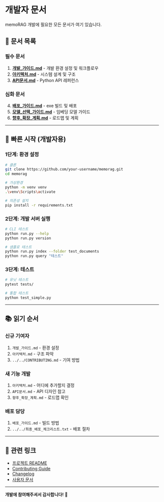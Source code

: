 # 개발자 문서

memoRAG 개발에 필요한 모든 문서가 여기 있습니다.

## 📖 문서 목록

### 필수 문서

1. **[개발_가이드.md](개발_가이드.md)** - 개발 환경 설정 및 워크플로우
2. **[아키텍처.md](아키텍처.md)** - 시스템 설계 및 구조
3. **[API문서.md](API문서.md)** - Python API 레퍼런스

### 심화 문서

4. **[배포_가이드.md](배포_가이드.md)** - exe 빌드 및 배포
5. **[모델_선택_가이드.md](모델_선택_가이드.md)** - 임베딩 모델 가이드
6. **[향후_확장_계획.md](향후_확장_계획.md)** - 로드맵 및 계획

---

## 🚀 빠른 시작 (개발자용)

### 1단계: 환경 설정

```bash
# 클론
git clone https://github.com/your-username/memorag.git
cd memorag

# 가상환경
python -m venv venv
.\venv\Scripts\activate

# 의존성 설치
pip install -r requirements.txt
```

### 2단계: 개발 서버 실행

```bash
# CLI 테스트
python run.py --help
python run.py version

# 샘플로 테스트
python run.py index --folder test_documents
python run.py query "테스트"
```

### 3단계: 테스트

```bash
# 유닛 테스트
pytest tests/

# 통합 테스트
python test_simple.py
```

---

## 📚 읽기 순서

### 신규 기여자

1. `개발_가이드.md` - 환경 설정
2. `아키텍처.md` - 구조 파악
3. `../../CONTRIBUTING.md` - 기여 방법

### 새 기능 개발

1. `아키텍처.md` - 어디에 추가할지 결정
2. `API문서.md` - API 디자인 참고
3. `향후_확장_계획.md` - 로드맵 확인

### 배포 담당

1. `배포_가이드.md` - 빌드 방법
2. `../../최종_배포_체크리스트.txt` - 배포 절차

---

## 🔗 관련 링크

- [프로젝트 README](../../README.md)
- [Contributing Guide](../../CONTRIBUTING.md)
- [Changelog](../../CHANGELOG.md)
- [사용자 문서](../user/)

---

**개발에 참여해주셔서 감사합니다!** 🙏

